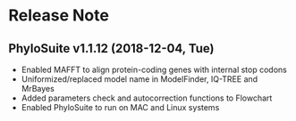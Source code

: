 # Release Note

## PhyloSuite v1.1.12 (2018-12-04, Tue)
+ Enabled MAFFT to align protein-coding genes with internal stop codons
+ Uniformized/replaced model name in ModelFinder, IQ-TREE and MrBayes
+ Added parameters check and autocorrection functions to Flowchart
+ Enabled PhyloSuite to run on MAC and Linux systems


